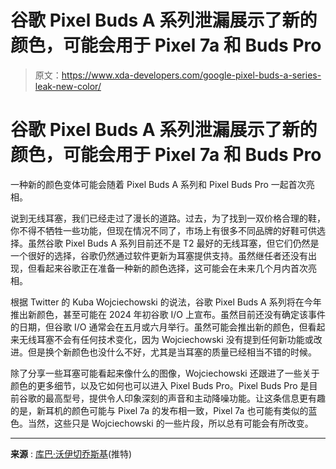 # 谷歌 Pixel Buds A 系列泄漏展示了新的颜色，可能会用于 Pixel 7a 和 Buds Pro

> 原文：<https://www.xda-developers.com/google-pixel-buds-a-series-leak-new-color/>

# 谷歌 Pixel Buds A 系列泄漏展示了新的颜色，可能会用于 Pixel 7a 和 Buds Pro

一种新的颜色变体可能会随着 Pixel Buds A 系列和 Pixel Buds Pro 一起首次亮相。

说到无线耳塞，我们已经走过了漫长的道路。过去，为了找到一双价格合理的鞋，你不得不牺牲一些功能，但现在情况不同了，市场上有很多不同品牌的好鞋可供选择。虽然谷歌 Pixel Buds A 系列目前还不是 T2 最好的无线耳塞，但它们仍然是一个很好的选择，谷歌仍然通过软件更新为耳塞提供支持。虽然继任者还没有出现，但看起来谷歌正在准备一种新的颜色选择，这可能会在未来几个月内首次亮相。

根据 Twitter 的 Kuba Wojciechowski 的说法，谷歌 Pixel Buds A 系列将在今年推出新颜色，甚至可能在 2024 年初谷歌 I/O 上宣布。虽然目前还没有确定该事件的日期，但谷歌 I/O 通常会在五月或六月举行。虽然可能会推出新的颜色，但看起来无线耳塞不会有任何技术变化，因为 Wojciechowski 没有提到任何新功能或改进。但是换个新颜色也没什么不好，尤其是当耳塞的质量已经相当不错的时候。

除了分享一些耳塞可能看起来像什么的图像，Wojciechowski 还跟进了一些关于颜色的更多细节，以及它如何也可以进入 Pixel Buds Pro。Pixel Buds Pro 是目前谷歌的最高型号，提供令人印象深刻的声音和主动降噪功能。让这条信息更有趣的是，新耳机的颜色可能与 Pixel 7a 的发布相一致，Pixel 7a 也可能有类似的蓝色。当然，这些只是 Wojciechowski 的一些片段，所以总有可能会有所改变。

* * *

**来源** : [库巴·沃伊切乔斯基](https://twitter.com/Za_Raczke/status/1630936090772209664)(推特)
